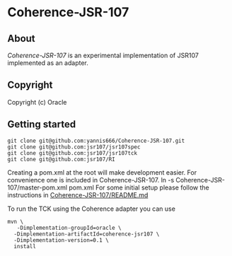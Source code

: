 Coherence-JSR-107
==============

About
-----

*Coherence-JSR-107* is an experimental implementation of JSR107 implemented as an adapter.

Copyright
---------

Copyright (c) Oracle

Getting started
---------------
    git clone git@github.com:yannis666/Coherence-JSR-107.git
    git clone git@github.com:jsr107/jsr107spec
    git clone git@github.com:jsr107/jsr107tck
    git clone git@github.com:jsr107/RI

Creating a pom.xml at the root will make development easier. For convenience one is included in Coherence-JSR-107.
    ln -s Coherence-JSR-107/master-pom.xml pom.xml
For some initial setup please follow the instructions in [Coherence-JSR-107/README.md](Coherence-JSR-107/README.md)

To run the TCK using the Coherence adapter you can use

    mvn \
       -Dimplementation-groupId=oracle \
      -Dimplementation-artifactId=coherence-jsr107 \
      -Dimplementation-version=0.1 \
      install